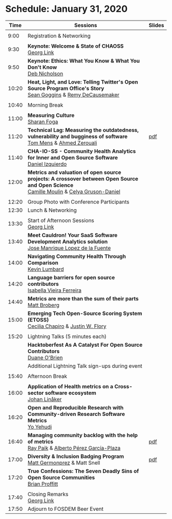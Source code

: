 # Schedule: January 31, 2020

|Time|Sessions|Slides
---|---|---
| |
| 9:00|Registration & Networking
| |
| 9:30|**Keynote: Welcome & State of CHAOSS**<br>[Georg Link](#user-content-georg-link)
| 9:50|**Keynote: Ethics: What You Know & What You Don't Know**<br>[Deb Nicholson](#user-content-deb-nicholson)
|10:20|**Heat, Light, and Love: Telling Twitter's Open Source Program Office's Story**<br/>[Sean Goggins](#user-content-sean-goggins) & [Remy DeCausemaker](#user-content-remy-decausemaker)
| |
|10:40|Morning Break
| |
|11:00|**Measuring Culture**<br/>[Sharan Foga](#user-content-sharan-foga)
|11:20|**Technical Lag: Measuring the outdatedness, vulnerability and bugginess of software**<br/>[Tom Mens](#user-content-tom-mens) & [Ahmed Zerouali](#user-content-ahmed-zerouali)|[pdf](https://chaoss.github.io/website/CHAOSScon/2020EU/slides/techlag.pdf)
|11:40|**CHA-IO-SS - Community Health Analytics for Inner and Open Source Software**<br/>[Daniel Izquierdo](#user-content-daniel-izquierdo)
|12:00|**Metrics and valuation of open source projects: A crossover between Open Source and Open Science**<br/>[Camille Moulin](#user-content-camille-moulin) & [Celya Gruson-Daniel](#user-content-celya-gruson-daniel)
| |
|12:20|Group Photo with Conference Participants
|12:30|Lunch & Networking
| |
|13:30|Start of Afternoon Sessions<br>[Georg Link](#user-content-georg-link)
|13:40|**Meet Cauldron! Your SaaS Software Development Analytics solution**<br/>[Jose Manrique Lopez de la Fuente](#user-content-jose-manrique-lopez-de-la-fuente)
|14:00|**Navigating Community Health Through Comparison**<br/>[Kevin Lumbard](#user-content-kevin-lumbard)
|14:20|**Language barriers for open source contributors**<br/>[Isabella Vieira Ferreira](#user-content-isabella-vieira-ferreira)
|14:40|**Metrics are more than the sum of their parts**<br/>[Matt Broberg](#user-content-matt-broberg)
|15:00|**Emerging Tech Open-Source Scoring System (ETOSS)**<br/>[Cecilia Chapiro](#user-content-cecilia-chapiro) & [Justin W. Flory](#user-content-justin-w-flory)
| |
|15:20|Lightning Talks (5 minutes each)
| | **Hacktoberfest As A Catalyst For Open Source Contributors**<br />[Duane O'Brien](#user-content-duane-obrien)
| |Additional Lightning Talk sign-ups during event 
| |
|15:40|Afternoon Break
| |
|16:00|**Application of Health metrics on a Cross-sector software ecosystem**<br/>[Johan Linåker](#user-content-johan-linåker)
|16:20|**Open and Reproducible Research with Community-driven Research Software Metrics**<br/>[Yo Yehudi](#user-content-yo-yehudi)
|16:40|**Managing community backlog with the help of metrics**<br/>[Ray Paik](#user-content-ray-paik) & [Alberto Pérez García-Plaza](#user-content-alberto-pérez-garcía-plaza)|[pdf](https://github.com/chaoss/website/blob/master/CHAOSScon/2020EU/slides/Managingbacklogs.pdf)
|17:00|**Diversity & Inclusion Badging Program**<br/>[Matt Germonprez](#user-content-matt-germonprez) & Matt Snell|[pdf](https://github.com/chaoss/website/blob/master/CHAOSScon/2020EU/slides/BadgingforDiversityInclusion.pdf)
|17:20|**True Confessions: The Seven Deadly Sins of Open Source Communities**<br/>[Brian Proffitt](#user-content-brian-proffitt)
| |
|17:40|Closing Remarks<br>[Georg Link](#user-content-georg-link)
|17:50|Adjourn to FOSDEM Beer Event

